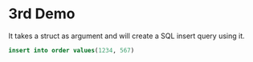 # 3rd Demo

It takes a struct as argument and will create a SQL insert query using it. 


```sql
insert into order values(1234, 567)
```